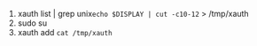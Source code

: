 
1. xauth list | grep unix`echo $DISPLAY | cut -c10-12` > /tmp/xauth
2. sudo su
3. xauth add `cat /tmp/xauth`
